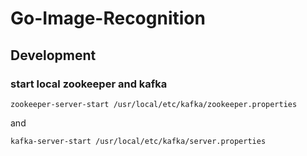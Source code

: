 # Go-Image-Recognition

## Development

### start local zookeeper and kafka

```
zookeeper-server-start /usr/local/etc/kafka/zookeeper.properties
```

and

```
kafka-server-start /usr/local/etc/kafka/server.properties
```
